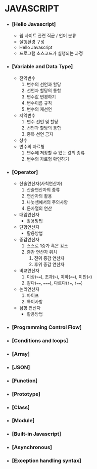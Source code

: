 # JAVASCRIPT

  * ### [Hello Javascript]
    * 웹 사이트 관련 직군 / 언어 분류
    * 실행환경 구성
    * Hello Javascript
    * 프로그램 소스코드가 실행되는 과정  
  * ### [Variable and Data Type]
    * 전역변수
      1. 변수의 선언과 할당
      2. 선언과 할당의 통합
      3. 변수값 변경하기
      4. 변수이름 규칙
      5. 변수의 재선언
    * 지역변수
      1. 변수 선언 및 할당
      2. 선언과 할당의 통합
      3. 중복 선언 금지
    * 상수 
    * 변수의 자료형 
      1. 변수에 저장할 수 있는 값의 종류 
      2. 변수의 자료형 확인하기
  * ### [Operator]
    * 산술연산자(사칙연산자)
      1. 산술연산자의 종류
      2. 연산자의 활용
      3. 나눗셈에서의 주의사항
      4. 문자열의 연산 
    * 대입연산자
      * 활용방법
    * 단항연산자
      * 활용방법
    * 증감연산자
      1. 스스로 1증가 혹은 감소
      2. 증감 연산자 위치
         1. 전위 증감 연산자
         2. 후위 증감 연산자  
    * 비교연산자
      1.  이상(`>=`), 초과(`>`), 이하(`<=`), 미만(`<`)
      2.  같다(`==`, `===`), 다르다(`!=`, `!==`)
    * 논리연산자
      1. 파이프
      2. 특이사항 
    * 삼항 연산자
      * 활용방법 
  * ### [Programming Control Flow]
  * ### [Conditions and loops]
  * ### [Array]
  * ### [JSON]
  * ### [Function]
  * ### [Prototype]
  * ### [Class]
  * ### [Module]
  * ### [Built-in Javascript]
  * ### [Asynchronous]
  * ### [Exception handling syntax]


